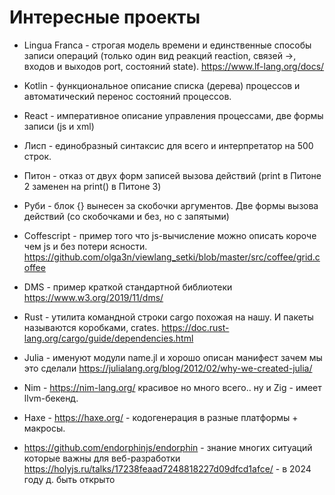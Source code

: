 # Интересные проекты

* Lingua Franca - строгая модель времени и единственные способы записи операций (только один вид реакций reaction, связей ->, входов и выходов port, состояний state). https://www.lf-lang.org/docs/
* Kotlin - функциональное описание списка (дерева) процессов и автоматический перенос состояний процессов.
* React - императивное описание управления процессами, две формы записи (js и xml)
* Лисп - единобразный синтаксис для всего и интерпретатор на 500 строк.
* Питон - отказ от двух форм записей вызова действий (print в Питоне 2 заменен на print() в Питоне 3)
* Руби - блок {} вынесен за скобочки аргументов. Две формы вызова действий (со скобочками и без, но с запятыми)
* Coffescript - пример того что js-вычисление можно описать короче чем js и без потери ясности.
  https://github.com/olga3n/viewlang_setki/blob/master/src/coffee/grid.coffee
* DMS - пример краткой стандартной библиотеки https://www.w3.org/2019/11/dms/
* Rust - утилита командной строки cargo похожая на нашу.  И пакеты называются коробками, crates.
https://doc.rust-lang.org/cargo/guide/dependencies.html
* Julia - именуют модули name.jl и хорошо описан манифест зачем мы это сделали https://julialang.org/blog/2012/02/why-we-created-julia/
* Nim - https://nim-lang.org/ красивое но много всего.. ну и Zig - имеет llvm-бекенд.
* Haxe - https://haxe.org/ - кодогенерация в разные платформы + макросы.

* https://github.com/endorphinjs/endorphin - знание многих ситуаций которые важны для веб-разработки
https://holyjs.ru/talks/17238feaad7248818227d09dfcd1afce/ - в 2024 году д. быть открыто